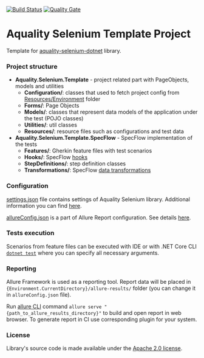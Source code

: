 [![Build Status](https://dev.azure.com/aquality-automation/aquality-automation/_apis/build/status/aquality-automation.aquality-selenium-dotnet-template?branchName=master)](https://dev.azure.com/aquality-automation/aquality-automation/_build/latest?definitionId=10&branchName=master)
[![Quality Gate](https://sonarcloud.io/api/project_badges/measure?project=aquality-automation_aquality-selenium-dotnet-template&metric=alert_status)](https://sonarcloud.io/dashboard?id=aquality-automation_aquality-selenium-dotnet-template)

# Aquality Selenium Template Project
Template for [aquality-selenium-dotnet](https://github.com/aquality-automation/aquality-selenium-dotnet) library.

### Project structure
- **Aquality.Selenium.Template** - project related part with PageObjects, models and utilities
  - **Configuration/**: classes that used to fetch project config from [Resources/Environment](https://github.com/aquality-automation/aquality-selenium-dotnet-template/blob/master/Aquality.Selenium.Template/Aquality.Selenium.Template/Resources/Environment) folder
  - **Forms/**: Page Objects
  - **Models/**: classes that represent data models of the application under the test (POJO classes) 
  - **Utilities/**: util classes
  - **Resources/**: resource files such as configurations and test data
- **Aquality.Selenium.Template.SpecFlow** - SpecFlow implementation of the tests
  - **Features/**: Gherkin feature files with test scenarios
  - **Hooks/**: SpecFlow [hooks](https://specflow.org/documentation/Hooks/)
  - **StepDefinitions/**: step definition classes
  - **Transformations/**: SpecFlow [data transformations](https://specflow.org/documentation/Step-Argument-Transformations/)

### Configuration
[settings.json](https://github.com/aquality-automation/aquality-selenium-dotnet-template/blob/master/Aquality.Selenium.Template/Aquality.Selenium.Template/Resources/settings.json) file contains settings of Aquality Selenium library. Additional information you can find [here](https://github.com/aquality-automation/aquality-selenium-dotnet/wiki/Overview-(English)).

[allureConfig.json](https://github.com/aquality-automation/aquality-selenium-dotnet-template/blob/master/Aquality.Selenium.Template/Aquality.Selenium.Template.SpecFlow/allureConfig.json) is a part of Allure Report configuration. See details [here](https://github.com/allure-framework/allure-csharp#configuration).

### Tests execution
Scenarios from feature files can be executed with IDE
or with .NET Core CLI [```dotnet test```](https://docs.microsoft.com/en-us/dotnet/core/tools/dotnet-test) where you can specify all necessary arguments.

### Reporting 
Allure Framework is used as a reporting tool. Report data will be placed in ```{Environment.CurrentDirectory}/allure-results/``` folder (you can change it in ```allureConfig.json``` file).

Run [allure CLI](https://docs.qameta.io/allure/#_commandline) command ```allure serve "{path_to_allure_results_directory}"``` to build and open report in web browser. To generate report in CI use corresponding plugin for your system.


### License
Library's source code is made available under the [Apache 2.0 license](https://github.com/aquality-automation/aquality-selenium-dotnet-template/blob/master/LICENSE).